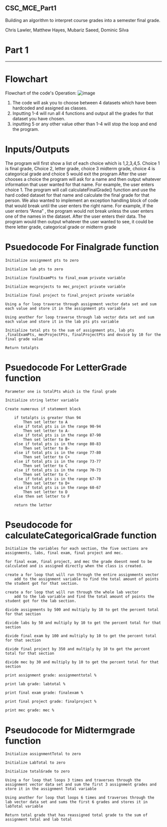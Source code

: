 ## CSC_MCE_Part1

Building an algorithm to interpret course grades into a semester final grade.

Chris Lawler, Matthew Hayes, Mubariz Saeed, Dominic Silva

# Part 1
_________________________________________________________________________________________________________________________________________________________________________
# Flowchart 
Flowchart of the code's Operation:
![image](https://user-images.githubusercontent.com/98554125/198753095-2f5c204b-266c-4ef7-ba68-d03c518baa0b.png)
1. The code will ask you to choose between 4 datasets which have been hardcoded and assigned as classes.
3. Inputting 1-4 will run all 4 functions and output all the grades for that dataset you have chosen.
4. inputting 5 or any other value other than 1-4 will stop the loop and end the program.






# Inputs/Outputs
The program will first show a list of each choice which is 1,2,3,4,5. Choice 1 is final grade, Choice 2, letter grade, choice 3 midterm grade, choice 4 is categorical grade and choice 5 would exit the program After the user chooses a choice the program will ask for a name and then output whatever information that user wanted for that name. For example, the user enters choice 1. The program will call calculateFinalGrade() function and use the hard coded dataset for that name and calculate the final grade for that person. We also wanted to implement an exception handling block of code that would break until the user enters the right name. For example, if the user enters “Anna” , the program would not break unless the user enters one of the names in the dataset. After the user enters their data. The program would then output whatever the user wanted to see, it could be there letter grade, categorical grade or midterm grade



# Psuedocode For Finalgrade function
	Initialize assignment pts to zero

	Initialize lab pts to zero

	Initialize finalExamPts to final_exam private variable 

	Initialize mecprojects to mec_project private variable 

	Initialize final project to final_project private variable

	Using a for loop traverse through assignment vector data set and sum each value and store it in the assignment pts variable

	Using another for loop traverse through lab vector data set and sum each value and store it in the lab pts pts variable

	Initialize total pts to the sum of assignment pts, lab pts ,finalExamPts, mecProjectPts, finalProjectPts and device by 10 for the final grade value

	Return totalpts 

# Psuedocode For LetterGrade function
	Parameter one is totalPts which is the final grade
  
	Initialize string letter variable
  
	Create numerous if statement block
  
		if totalpts is greater than 94
			Then set letter to A
		else if total pts is in the range 90-94
			Then set letter to A-
		else if total pts is in the range 87-90
			Then set letter to B+
		else if total pts is in the range 80-83
			Then set letter to B-
		else if total pts is in the range 77-80
			Then set letter to C+
		else if total pts is in the range 73-77
			Then set letter to C
		else if total pts is in the range 70-73
			Then set letter to C-
		else if total pts is in the range 67-70
			Then set letter to D+
		else if total pts is in the range 60-67
			Then set letter to D
		else then set letter to F
		
		return the letter
# Pseudocode for calculateCategoricalGrade function
	Initialize the variables for each section, the five sections are assignments, labs, final exam, final project and mec.
	
	for final exam, final project, and mec the grade doesnt need to be calculated and is assigned directly when the class is created.
	
	create a for loop that will run through the entire assignments vector
		add to the assignment variable to find the total amount of points the student got for that section.
		
	create a for loop that will run through the whole lab vector
		add to the lab variable and find the total amount of points the student got for the lab section.
	
	divide assignments by 500 and multiply by 10 to get the percent total for that section
	
	divide labs by 50 and multiply by 10 to get the percent total for that section
	
	divide final exam by 100 and multiply by 10 to get the percent total for that section
	
	divide final project by 350 and multiply by 10 to get the percent total for that section
	
	divide mec by 30 and multiply by 10 to get the percent total for that section
	
	print assignment grade: assignmenttotal %
	
	print lab grade: labtotal %
	
	print final exam grade: finalexam %
	
	print final project grade: finalproject %
	
	print mec grade: mec %
# Pseudocode for Midtermgrade function 
	Initialize assignmentTotal to zero

	Initialize LabTotal to zero

	Initialize totalGrade to zero

	Using a for loop that loops 3 times and traverses through the assignment vector data set and sum the first 3 assignment grades and store it in the assignment Total variable

	Using another for loop that loops 6 times and traverses through the lab vector data set and sums the first 6 grades and stores it in labTotal variable 

	Return total grade that has reassigned total grade to the sum of assignment total and lab total

